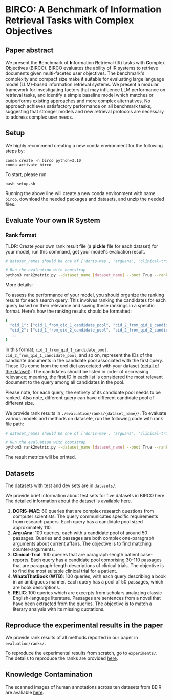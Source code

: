 # BIRCO: A Benchmark of Information Retrieval Tasks with Complex Objectives


## Paper abstract
We present the **B**enchmark of **I**nformation **R**etrieval (IR) tasks with **C**omplex **O**bjectives (BIRCO). BIRCO evaluates the ability of IR systems to retrieve documents given multi-faceted user objectives. The benchmark's complexity and compact size make it suitable for evaluating large language model (LLM)-based information retrieval systems. We present a modular framework for investigating factors that may influence LLM performance on retrieval tasks, and identify a simple baseline model which matches or outperforms existing approaches and more complex alternatives. No approach achieves satisfactory performance on all benchmark tasks, suggesting that stronger models and new retrieval protocols are necessary to address complex user needs. 


## Setup
We highly recommend creating a new conda environment for the following steps by:
```
conda create -n birco python=3.10
conda activate birco
```
To start, please run
```
bash setup.sh
```
Running the above line will create a new conda environment with name `birco`, download the needed packages and datasets, and unzip the needed files.

## Evaluate Your own IR System
### Rank format

TLDR: Create your own rank result file (a **pickle** file for each dataset) for your model, run this command, get your model's evaluation result. 
```bash
# dataset_names should be one of ['doris-mae', 'arguana', 'clinical-trial', 'wtb', 'relic']

# Run the evaluation with bootstrap
python3 rank2metric.py --dataset_name [dataset_name] --boot True --rank_path [path_to_your_own_rank_pickle]
```


More details:

To assess the performance of your model, you should organize the ranking results for each search query. This involves ranking the candidates for each query based on their relevance and saving these rankings in a specific format. Here's how the ranking results should be formatted:

```bash
{
  "qid_1": ["cid_1_from_qid_1_candidate_pool", "cid_2_from_qid_1_candidate_pool", ...],
  "qid_2": ["cid_1_from_qid_2_candidate_pool", "cid_2_from_qid_2_candidate_pool", ...],
  ...
}
```

In this format, `cid_1_from_qid_1_candidate_pool`, `cid_2_from_qid_1_candidate_pool`, and so on, represent the IDs of the candidate documents in the candidate pool associated with the first query. These IDs come from the qrel dict associated with your dataset ([detail of the dataset](https://github.com/BIRCO-benchmark/BIRCO/blob/main/datasets/readme.md)). The candidates should be listed in order of decreasing relevance; meaning, the first ID in each list is considered the most relevant document to the query among all candidates in the pool.

Please note, for each query, the entirety of its candidate pool needs to be ranked. Also note, different query can have different candidate pool of different size.

We provide rank results in `./evaluation/ranks/{dataset_name}/`. To evaluate various models and methods on datasete, run the following code with rank file path:
```bash
# dataset_names should be one of ['doris-mae', 'arguana', 'clinical-trial', 'wtb', 'relic']

# Run the evaluation with bootstrap
python3 rank2metric.py --dataset_name [dataset_name] --boot True --rank_path [path_to_rank]
```
The result metrics will be printed.

## Datasets

The datasets with test and dev sets are in `datasets/`. 

We provide brief information about test sets for five datasets in BIRCO here. The detailed information about the dataset is available [here](https://github.com/BIRCO-benchmark/BIRCO/blob/main/datasets/readme.md).
1. **DORIS-MAE**:
60 queries that are complex research questions from computer scientists. The query communicates specific requirements from research papers. Each query has a candidate pool sized approximately 110.
2. **ArguAna**:
100 queries, each with a candidate pool of around 50 passages. Queries and passages are both complex one-paragraph arguments about current affairs. The objective is to find matching counter-arguments.
3. **Clinical-Trial**:
100 queries that are paragraph-length patient case-reports. Each query has a candidate pool comprising 30-110 passages that are paragraph-length descriptions of clinical trials. The objective is to find the most suitable clinical trial for a patient.
4. **WhatsThatBook (WTB)**:
100 queries, with each query describing a book in an ambiguous manner. Each query has a pool of 50 passages, which are book descriptions.
5. **RELIC**:
100 queries which are excerpts from scholars analyzing classic English-language literature. Passages are sentences from a novel that have been extracted from the queries. The objective is to match a literary analysis with its missing quotations. 


## Reproduce the experimental results in the paper

We provide rank results of all methods reported in our paper in `evaluation/ranks/`.

To reproduce the experimental results from scratch, go to `experiments/`. The details to reproduce the ranks are provided [here](https://github.com/BIRCO-benchmark/BIRCO/blob/main/experiments/readme.md). 

## Knowledge Contamination
The scanned images of human annotations across ten datasets from BEIR are avaliable [here](https://zenodo.org/records/10738479). 
